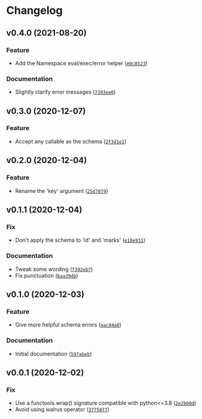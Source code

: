 # Changelog

<!--next-version-placeholder-->

## v0.4.0 (2021-08-20)
### Feature
* Add the Namespace eval/exec/error helper ([`e0c8523`](https://github.com/kalekundert/parametrize_from_file/commit/e0c85238997bd521c361463e6794e2e7ea299a0d))

### Documentation
* Slightly clarify error messages ([`7393ee0`](https://github.com/kalekundert/parametrize_from_file/commit/7393ee072ecdb8c9cb960be0d7abc8e9ecdcd212))

## v0.3.0 (2020-12-07)
### Feature
* Accept any callable as the schema ([`2f3d1e1`](https://github.com/kalekundert/parametrize_from_file/commit/2f3d1e15129ebc70e7d5b3a2acbda3e5d7186a4a))

## v0.2.0 (2020-12-04)
### Feature
* Rename the 'key' argument ([`25d7879`](https://github.com/kalekundert/parametrize_from_file/commit/25d7879160c46a1b3d63eb3cad37e184e2c89144))

## v0.1.1 (2020-12-04)
### Fix
* Don't apply the schema to 'id' and 'marks' ([`e18e931`](https://github.com/kalekundert/parametrize_from_file/commit/e18e931749cf83370a88ebadf4a587e07566b41e))

### Documentation
* Tweak some wording ([`f392eb7`](https://github.com/kalekundert/parametrize_from_file/commit/f392eb7f0854706262e54b4970961a56aaabaeed))
* Fix punctuation ([`6aa39db`](https://github.com/kalekundert/parametrize_from_file/commit/6aa39db9a2b654820309a7b47ebf4d1ec8aaca6a))

## v0.1.0 (2020-12-03)
### Feature
* Give more helpful schema errors ([`aac84a0`](https://github.com/kalekundert/parametrize_from_file/commit/aac84a0f16ab1392fdc51e807edfdc6b042b4cc2))

### Documentation
* Initial documentation ([`597abeb`](https://github.com/kalekundert/parametrize_from_file/commit/597abeb790823a807c60bd607e559ab2af445265))

## v0.0.1 (2020-12-02)
### Fix
* Use a functools.wrap() signature compatible with python<=3.8 ([`2e2b60d`](https://github.com/kalekundert/parametrize_from_file/commit/2e2b60dce4083a3b98d77f1fe067b0a0baaad89b))
* Avoid using walrus operator ([`3775077`](https://github.com/kalekundert/parametrize_from_file/commit/37750776baaf6783edb2f279127ffdcc1dafb167))
